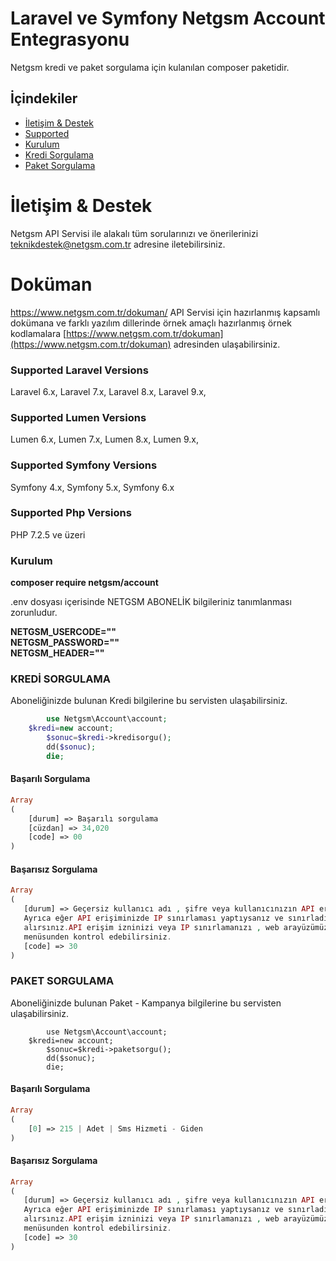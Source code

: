 
# Laravel ve Symfony Netgsm Account Entegrasyonu

Netgsm kredi ve paket sorgulama için kulanılan composer paketidir.

## İçindekiler
- [İletişim & Destek](#i̇letişim--destek)
- [Supported](#Supported-Laravel-Versions)
- [Kurulum](#kurulum)
- [Kredi Sorgulama](#kredi̇-sorgulama)
- [Paket Sorgulama](#paket-sorgulama)
# İletişim & Destek

 Netgsm API Servisi ile alakalı tüm sorularınızı ve önerilerinizi teknikdestek@netgsm.com.tr adresine iletebilirsiniz.


# Doküman 
https://www.netgsm.com.tr/dokuman/
 API Servisi için hazırlanmış kapsamlı dokümana ve farklı yazılım dillerinde örnek amaçlı hazırlanmış örnek kodlamalara 
 [https://www.netgsm.com.tr/dokuman](https://www.netgsm.com.tr/dokuman) adresinden ulaşabilirsiniz.


### Supported Laravel Versions

Laravel 6.x, Laravel 7.x, Laravel 8.x, Laravel 9.x, 

### Supported Lumen Versions

Lumen 6.x, Lumen 7.x, Lumen 8.x, Lumen 9.x, 

### Supported Symfony Versions

Symfony 4.x, Symfony 5.x, Symfony 6.x

### Supported Php Versions

PHP 7.2.5 ve üzeri

### Kurulum

<b>composer require netgsm/account</b>

.env  dosyası içerisinde NETGSM ABONELİK bilgileriniz tanımlanması zorunludur.  

<b>NETGSM_USERCODE=""</b>  
<b>NETGSM_PASSWORD=""</b>  
<b>NETGSM_HEADER=""</b>  

### KREDİ SORGULAMA

Aboneliğinizde bulunan Kredi bilgilerine bu servisten ulaşabilirsiniz.  

```php
        use Netgsm\Account\account;
	$kredi=new account;
       	$sonuc=$kredi->kredisorgu();
      	dd($sonuc);
        die;
``` 
#### Başarılı Sorgulama

```php
Array
(
    [durum] => Başarılı sorgulama
    [cüzdan] => 34,020
    [code] => 00
)

```
#### Başarısız Sorgulama

```php
Array
(
   [durum] => Geçersiz kullanıcı adı , şifre veya kullanıcınızın API erişim izninin olmadığını gösterir.  
   Ayrıca eğer API erişiminizde IP sınırlaması yaptıysanız ve sınırladığınız ip dışında gönderim sağlıyorsanız 30 hata kodunu  
   alırsınız.API erişim izninizi veya IP sınırlamanızı , web arayüzümüzden;  sağ üst köşede bulunan ayarlar> API işlemleri   
   menüsunden kontrol edebilirsiniz.
   [code] => 30
)

```

### PAKET SORGULAMA

Aboneliğinizde bulunan Paket - Kampanya bilgilerine bu servisten ulaşabilirsiniz.  

```phpphp
        use Netgsm\Account\account;
	$kredi=new account;
     	$sonuc=$kredi->paketsorgu();
       	dd($sonuc);
        die;
``` 

#### Başarılı Sorgulama

```php
Array
(
    [0] => 215 | Adet | Sms Hizmeti - Giden
)

```

#### Başarısız Sorgulama

```php
Array
(
   [durum] => Geçersiz kullanıcı adı , şifre veya kullanıcınızın API erişim izninin olmadığını gösterir.  
   Ayrıca eğer API erişiminizde IP sınırlaması yaptıysanız ve sınırladığınız ip dışında gönderim sağlıyorsanız 30 hata kodunu  
   alırsınız.API erişim izninizi veya IP sınırlamanızı , web arayüzümüzden;  sağ üst köşede bulunan ayarlar> API işlemleri   
   menüsunden kontrol edebilirsiniz.
   [code] => 30
)

```

